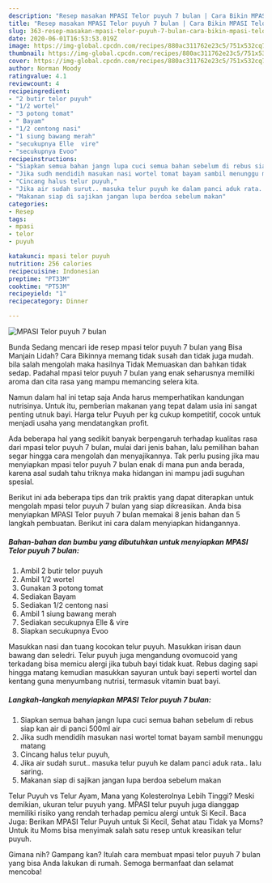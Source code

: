 ```yaml
---
description: "Resep masakan MPASI Telor puyuh 7 bulan | Cara Bikin MPASI Telor puyuh 7 bulan Yang Lezat"
title: "Resep masakan MPASI Telor puyuh 7 bulan | Cara Bikin MPASI Telor puyuh 7 bulan Yang Lezat"
slug: 363-resep-masakan-mpasi-telor-puyuh-7-bulan-cara-bikin-mpasi-telor-puyuh-7-bulan-yang-lezat
date: 2020-06-01T16:53:53.019Z
image: https://img-global.cpcdn.com/recipes/880ac311762e23c5/751x532cq70/mpasi-telor-puyuh-7-bulan-foto-resep-utama.jpg
thumbnail: https://img-global.cpcdn.com/recipes/880ac311762e23c5/751x532cq70/mpasi-telor-puyuh-7-bulan-foto-resep-utama.jpg
cover: https://img-global.cpcdn.com/recipes/880ac311762e23c5/751x532cq70/mpasi-telor-puyuh-7-bulan-foto-resep-utama.jpg
author: Norman Moody
ratingvalue: 4.1
reviewcount: 4
recipeingredient:
- "2 butir telor puyuh"
- "1/2 wortel"
- "3 potong tomat"
- " Bayam"
- "1/2 centong nasi"
- "1 siung bawang merah"
- "secukupnya Elle  vire"
- "secukupnya Evoo"
recipeinstructions:
- "Siapkan semua bahan jangn lupa cuci semua bahan sebelum di rebus siap kan air di panci 500ml air"
- "Jika sudh mendidih masukan nasi wortel tomat bayam sambil menunggu matang"
- "Cincang halus telur puyuh,"
- "Jika air sudah surut.. masuka telur puyuh ke dalam panci aduk rata.. lalu saring."
- "Makanan siap di sajikan jangan lupa berdoa sebelum makan"
categories:
- Resep
tags:
- mpasi
- telor
- puyuh

katakunci: mpasi telor puyuh 
nutrition: 256 calories
recipecuisine: Indonesian
preptime: "PT33M"
cooktime: "PT53M"
recipeyield: "1"
recipecategory: Dinner

---
```



![MPASI Telor puyuh 7 bulan](https://img-global.cpcdn.com/recipes/880ac311762e23c5/751x532cq70/mpasi-telor-puyuh-7-bulan-foto-resep-utama.jpg)

Bunda Sedang mencari ide resep mpasi telor puyuh 7 bulan yang Bisa Manjain Lidah? Cara Bikinnya memang tidak susah dan tidak juga mudah. bila salah mengolah maka hasilnya Tidak Memuaskan dan bahkan tidak sedap. Padahal mpasi telor puyuh 7 bulan yang enak seharusnya memiliki aroma dan cita rasa yang mampu memancing selera kita.

Namun dalam hal ini tetap saja Anda harus memperhatikan kandungan nutrisinya. Untuk itu, pemberian makanan yang tepat dalam usia ini sangat penting utnuk bayi. Harga telur Puyuh per kg cukup kompetitif, cocok untuk menjadi usaha yang mendatangkan profit.

Ada beberapa hal yang sedikit banyak berpengaruh terhadap kualitas rasa dari mpasi telor puyuh 7 bulan, mulai dari jenis bahan, lalu pemilihan bahan segar hingga cara mengolah dan menyajikannya. Tak perlu pusing jika mau menyiapkan mpasi telor puyuh 7 bulan enak di mana pun anda berada, karena asal sudah tahu triknya maka hidangan ini mampu jadi suguhan spesial.


Berikut ini ada beberapa tips dan trik praktis yang dapat diterapkan untuk mengolah mpasi telor puyuh 7 bulan yang siap dikreasikan. Anda bisa menyiapkan MPASI Telor puyuh 7 bulan memakai 8 jenis bahan dan 5 langkah pembuatan. Berikut ini cara dalam menyiapkan hidangannya.

<!--inarticleads1-->

##### Bahan-bahan dan bumbu yang dibutuhkan untuk menyiapkan MPASI Telor puyuh 7 bulan:

1. Ambil 2 butir telor puyuh
1. Ambil 1/2 wortel
1. Gunakan 3 potong tomat
1. Sediakan  Bayam
1. Sediakan 1/2 centong nasi
1. Ambil 1 siung bawang merah
1. Sediakan secukupnya Elle &amp; vire
1. Siapkan secukupnya Evoo


Masukkan nasi dan tuang kocokan telur puyuh. Masukkan irisan daun bawang dan seledri. Telur puyuh juga mengandung ovomucoid yang terkadang bisa memicu alergi jika tubuh bayi tidak kuat. Rebus daging sapi hingga matang kemudian masukkan sayuran untuk bayi seperti wortel dan kentang guna menyumbang nutrisi, termasuk vitamin buat bayi. 

<!--inarticleads2-->

##### Langkah-langkah menyiapkan MPASI Telor puyuh 7 bulan:

1. Siapkan semua bahan jangn lupa cuci semua bahan sebelum di rebus siap kan air di panci 500ml air
1. Jika sudh mendidih masukan nasi wortel tomat bayam sambil menunggu matang
1. Cincang halus telur puyuh,
1. Jika air sudah surut.. masuka telur puyuh ke dalam panci aduk rata.. lalu saring.
1. Makanan siap di sajikan jangan lupa berdoa sebelum makan


Telur Puyuh vs Telur Ayam, Mana yang Kolesterolnya Lebih Tinggi? Meski demikian, ukuran telur puyuh yang. MPASI telur puyuh juga dianggap memiliki risiko yang rendah terhadap pemicu alergi untuk Si Kecil. Baca Juga: Berikan MPASI Telur Puyuh untuk Si Kecil, Sehat atau Tidak ya Moms? Untuk itu Moms bisa menyimak salah satu resep untuk kreasikan telur puyuh. 

Gimana nih? Gampang kan? Itulah cara membuat mpasi telor puyuh 7 bulan yang bisa Anda lakukan di rumah. Semoga bermanfaat dan selamat mencoba!
